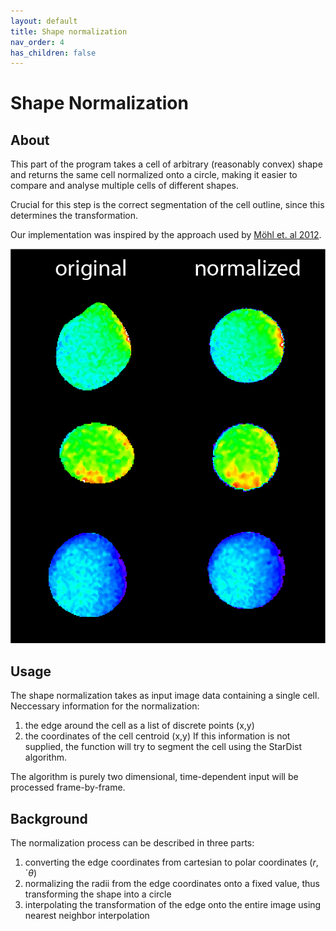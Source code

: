 ```yaml
---
layout: default
title: Shape normalization
nav_order: 4
has_children: false
---
```



# Shape Normalization
## About

This part of the program takes a cell of arbitrary (reasonably convex) shape and returns the same cell normalized onto 
a circle, making it easier to compare and analyse multiple cells of different shapes.

Crucial for this step is the correct segmentation of the cell outline, 
since this determines the transformation.

Our implementation was inspired by the approach used by [Möhl et. al 2012](https://doi.org/10.1242/jcs.090746).

![](../assets/img/normalization.jpg)

## Usage

The shape normalization takes as input image data containing a single cell. 
Neccessary information for the normalization:
1. the edge around the cell as a list of discrete points (x,y)
2. the coordinates of the cell centroid (x,y)
If this information is not supplied, the function will try to segment the cell using the StarDist algorithm.


The algorithm is purely two dimensional, time-dependent input will be processed frame-by-frame.

## Background

The normalization process can be described in three parts:

1. converting the edge coordinates from cartesian to polar coordinates $(r, ´\theta)$
2. normalizing the radii from the edge coordinates onto a fixed value, thus transforming the shape into a circle
3. interpolating the transformation of the edge onto the entire image using nearest neighbor interpolation